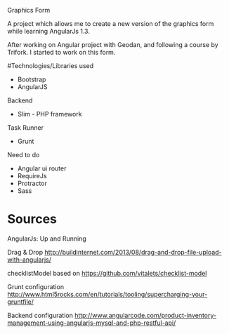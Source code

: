 Graphics Form

A project which allows me to create a new version of the graphics form while learning AngularJs 1.3.

After working on Angular project with Geodan, and following a course by Trifork. I started to work on this form.

#Technologies/Libraries used

- Bootstrap
- AngularJS

Backend
- Slim - PHP framework

Task Runner
- Grunt

Need to do

- Angular ui router
- RequireJs
- Protractor
- Sass

# Sources

AngularJs: Up and Running

Drag & Drop
http://buildinternet.com/2013/08/drag-and-drop-file-upload-with-angularjs/

checklistModel based on
https://github.com/vitalets/checklist-model

Grunt configuration
http://www.html5rocks.com/en/tutorials/tooling/supercharging-your-gruntfile/

Backend configuration
http://www.angularcode.com/product-inventory-management-using-angularjs-mysql-and-php-restful-api/

